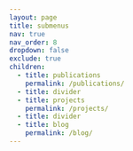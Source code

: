 ```yaml
---
layout: page
title: submenus
nav: true
nav_order: 8
dropdown: false
exclude: true
children:
  - title: publications
    permalink: /publications/
  - title: divider
  - title: projects
    permalink: /projects/
  - title: divider
  - title: blog
    permalink: /blog/
---
```

